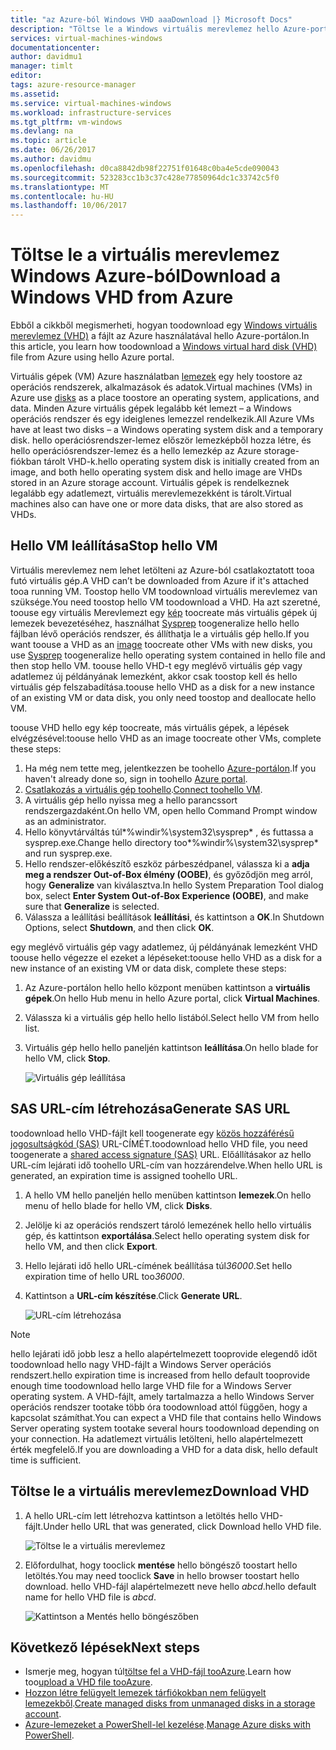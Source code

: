 ```yaml
---
title: "az Azure-ból Windows VHD aaaDownload |} Microsoft Docs"
description: "Töltse le a Windows virtuális merevlemez hello Azure-portál használatával."
services: virtual-machines-windows
documentationcenter: 
author: davidmu1
manager: timlt
editor: 
tags: azure-resource-manager
ms.assetid: 
ms.service: virtual-machines-windows
ms.workload: infrastructure-services
ms.tgt_pltfrm: vm-windows
ms.devlang: na
ms.topic: article
ms.date: 06/26/2017
ms.author: davidmu
ms.openlocfilehash: d0ca8842db98f22751f01648c0ba4e5cde090043
ms.sourcegitcommit: 523283cc1b3c37c428e77850964dc1c33742c5f0
ms.translationtype: MT
ms.contentlocale: hu-HU
ms.lasthandoff: 10/06/2017
---
```

# <a name="download-a-windows-vhd-from-azure"></a><span data-ttu-id="55a1d-103">Töltse le a virtuális merevlemez Windows Azure-ból</span><span class="sxs-lookup"><span data-stu-id="55a1d-103">Download a Windows VHD from Azure</span></span>

<span data-ttu-id="55a1d-104">Ebből a cikkből megismerheti, hogyan toodownload egy [Windows virtuális merevlemez (VHD)](about-disks-and-vhds.md?toc=%2fazure%2fvirtual-machines%2fwindows%2ftoc.json) a fájlt az Azure használatával hello Azure-portálon.</span><span class="sxs-lookup"><span data-stu-id="55a1d-104">In this article, you learn how toodownload a [Windows virtual hard disk (VHD)](about-disks-and-vhds.md?toc=%2fazure%2fvirtual-machines%2fwindows%2ftoc.json) file from Azure using hello Azure portal.</span></span> 

<span data-ttu-id="55a1d-105">Virtuális gépek (VM) Azure használatban [lemezek](managed-disks-overview.md?toc=%2fazure%2fvirtual-machines%2fwindows%2ftoc.json) egy hely toostore az operációs rendszerek, alkalmazások és adatok.</span><span class="sxs-lookup"><span data-stu-id="55a1d-105">Virtual machines (VMs) in Azure use [disks](managed-disks-overview.md?toc=%2fazure%2fvirtual-machines%2fwindows%2ftoc.json) as a place toostore an operating system, applications, and data.</span></span> <span data-ttu-id="55a1d-106">Minden Azure virtuális gépek legalább két lemezt – a Windows operációs rendszer és egy ideiglenes lemezzel rendelkezik.</span><span class="sxs-lookup"><span data-stu-id="55a1d-106">All Azure VMs have at least two disks – a Windows operating system disk and a temporary disk.</span></span> <span data-ttu-id="55a1d-107">hello operációsrendszer-lemez először lemezképből hozza létre, és hello operációsrendszer-lemez és a hello lemezkép az Azure storage-fiókban tárolt VHD-k.</span><span class="sxs-lookup"><span data-stu-id="55a1d-107">hello operating system disk is initially created from an image, and both hello operating system disk and hello image are VHDs stored in an Azure storage account.</span></span> <span data-ttu-id="55a1d-108">Virtuális gépek is rendelkeznek legalább egy adatlemezt, virtuális merevlemezekként is tárolt.</span><span class="sxs-lookup"><span data-stu-id="55a1d-108">Virtual machines also can have one or more data disks, that are also stored as VHDs.</span></span>

## <a name="stop-hello-vm"></a><span data-ttu-id="55a1d-109">Hello VM leállítása</span><span class="sxs-lookup"><span data-stu-id="55a1d-109">Stop hello VM</span></span>

<span data-ttu-id="55a1d-110">Virtuális merevlemez nem lehet letölteni az Azure-ból csatlakoztatott tooa futó virtuális gép.</span><span class="sxs-lookup"><span data-stu-id="55a1d-110">A VHD can’t be downloaded from Azure if it's attached tooa running VM.</span></span> <span data-ttu-id="55a1d-111">Toostop hello VM toodownload virtuális merevlemez van szüksége.</span><span class="sxs-lookup"><span data-stu-id="55a1d-111">You need toostop hello VM toodownload a VHD.</span></span> <span data-ttu-id="55a1d-112">Ha azt szeretné, toouse egy virtuális Merevlemezt egy [kép](tutorial-custom-images.md) toocreate más virtuális gépek új lemezek bevezetéséhez, használhat [Sysprep](https://docs.microsoft.com/windows-hardware/manufacture/desktop/sysprep--generalize--a-windows-installation) toogeneralize hello hello fájlban lévő operációs rendszer, és állíthatja le a virtuális gép hello.</span><span class="sxs-lookup"><span data-stu-id="55a1d-112">If you want toouse a VHD as an [image](tutorial-custom-images.md) toocreate other VMs with new disks, you use [Sysprep](https://docs.microsoft.com/windows-hardware/manufacture/desktop/sysprep--generalize--a-windows-installation) toogeneralize hello operating system contained in hello file and then stop hello VM.</span></span> <span data-ttu-id="55a1d-113">toouse hello VHD-t egy meglévő virtuális gép vagy adatlemez új példányának lemezként, akkor csak toostop kell és hello virtuális gép felszabadítása.</span><span class="sxs-lookup"><span data-stu-id="55a1d-113">toouse hello VHD as a disk for a new instance of an existing VM or data disk, you only need toostop and deallocate hello VM.</span></span>

<span data-ttu-id="55a1d-114">toouse VHD hello egy kép toocreate, más virtuális gépek, a lépések elvégzésével:</span><span class="sxs-lookup"><span data-stu-id="55a1d-114">toouse hello VHD as an image toocreate other VMs, complete these steps:</span></span>

1.  <span data-ttu-id="55a1d-115">Ha még nem tette meg, jelentkezzen be toohello [Azure-portálon](https://portal.azure.com/).</span><span class="sxs-lookup"><span data-stu-id="55a1d-115">If you haven't already done so, sign in toohello [Azure portal](https://portal.azure.com/).</span></span>
2.  <span data-ttu-id="55a1d-116">[Csatlakozás a virtuális gép toohello](connect-logon.md?toc=%2fazure%2fvirtual-machines%2fwindows%2ftoc.json).</span><span class="sxs-lookup"><span data-stu-id="55a1d-116">[Connect toohello VM](connect-logon.md?toc=%2fazure%2fvirtual-machines%2fwindows%2ftoc.json).</span></span> 
3.  <span data-ttu-id="55a1d-117">A virtuális gép hello nyissa meg a hello parancssort rendszergazdaként.</span><span class="sxs-lookup"><span data-stu-id="55a1d-117">On hello VM, open hello Command Prompt window as an administrator.</span></span>
4.  <span data-ttu-id="55a1d-118">Hello könyvtárváltás túl*%windir%\system32\sysprep* , és futtassa a sysprep.exe.</span><span class="sxs-lookup"><span data-stu-id="55a1d-118">Change hello directory too*%windir%\system32\sysprep* and run sysprep.exe.</span></span>
5.  <span data-ttu-id="55a1d-119">Hello rendszer-előkészítő eszköz párbeszédpanel, válassza ki a **adja meg a rendszer Out-of-Box élmény (OOBE)**, és győződjön meg arról, hogy **Generalize** van kiválasztva.</span><span class="sxs-lookup"><span data-stu-id="55a1d-119">In hello System Preparation Tool dialog box, select **Enter System Out-of-Box Experience (OOBE)**, and make sure that **Generalize** is selected.</span></span>
6.  <span data-ttu-id="55a1d-120">Válassza a leállítási beállítások **leállítási**, és kattintson a **OK**.</span><span class="sxs-lookup"><span data-stu-id="55a1d-120">In Shutdown Options, select **Shutdown**, and then click **OK**.</span></span> 

<span data-ttu-id="55a1d-121">egy meglévő virtuális gép vagy adatlemez, új példányának lemezként VHD toouse hello végezze el ezeket a lépéseket:</span><span class="sxs-lookup"><span data-stu-id="55a1d-121">toouse hello VHD as a disk for a new instance of an existing VM or data disk, complete these steps:</span></span>

1.  <span data-ttu-id="55a1d-122">Az Azure-portálon hello hello központ menüben kattintson a **virtuális gépek**.</span><span class="sxs-lookup"><span data-stu-id="55a1d-122">On hello Hub menu in hello Azure portal, click **Virtual Machines**.</span></span>
2.  <span data-ttu-id="55a1d-123">Válassza ki a virtuális gép hello hello listából.</span><span class="sxs-lookup"><span data-stu-id="55a1d-123">Select hello VM from hello list.</span></span>
3.  <span data-ttu-id="55a1d-124">Virtuális gép hello hello paneljén kattintson **leállítása**.</span><span class="sxs-lookup"><span data-stu-id="55a1d-124">On hello blade for hello VM, click **Stop**.</span></span>

    ![Virtuális gép leállítása](./media/download-vhd/export-stop.png)

## <a name="generate-sas-url"></a><span data-ttu-id="55a1d-126">SAS URL-cím létrehozása</span><span class="sxs-lookup"><span data-stu-id="55a1d-126">Generate SAS URL</span></span>

<span data-ttu-id="55a1d-127">toodownload hello VHD-fájlt kell toogenerate egy [közös hozzáférésű jogosultságkód (SAS)](../../storage/common/storage-dotnet-shared-access-signature-part-1.md?toc=%2fazure%2fvirtual-machines%2fwindows%2ftoc.json) URL-CÍMÉT.</span><span class="sxs-lookup"><span data-stu-id="55a1d-127">toodownload hello VHD file, you need toogenerate a [shared access signature (SAS)](../../storage/common/storage-dotnet-shared-access-signature-part-1.md?toc=%2fazure%2fvirtual-machines%2fwindows%2ftoc.json) URL.</span></span> <span data-ttu-id="55a1d-128">Előállításakor az hello URL-cím lejárati idő toohello URL-cím van hozzárendelve.</span><span class="sxs-lookup"><span data-stu-id="55a1d-128">When hello URL is generated, an expiration time is assigned toohello URL.</span></span>

1.  <span data-ttu-id="55a1d-129">A hello VM hello paneljén hello menüben kattintson **lemezek**.</span><span class="sxs-lookup"><span data-stu-id="55a1d-129">On hello menu of hello blade for hello VM, click **Disks**.</span></span>
2.  <span data-ttu-id="55a1d-130">Jelölje ki az operációs rendszert tároló lemezének hello hello virtuális gép, és kattintson **exportálása**.</span><span class="sxs-lookup"><span data-stu-id="55a1d-130">Select hello operating system disk for hello VM, and then click **Export**.</span></span>
3.  <span data-ttu-id="55a1d-131">Hello lejárati idő hello URL-címének beállítása túl*36000*.</span><span class="sxs-lookup"><span data-stu-id="55a1d-131">Set hello expiration time of hello URL too*36000*.</span></span>
4.  <span data-ttu-id="55a1d-132">Kattintson a **URL-cím készítése**.</span><span class="sxs-lookup"><span data-stu-id="55a1d-132">Click **Generate URL**.</span></span>

    ![URL-cím létrehozása](./media/download-vhd/export-generate.png)

> [!NOTE]
> <span data-ttu-id="55a1d-134">hello lejárati idő jobb lesz a hello alapértelmezett tooprovide elegendő időt toodownload hello nagy VHD-fájlt a Windows Server operációs rendszert.</span><span class="sxs-lookup"><span data-stu-id="55a1d-134">hello expiration time is increased from hello default tooprovide enough time toodownload hello large VHD file for a Windows Server operating system.</span></span> <span data-ttu-id="55a1d-135">A VHD-fájlt, amely tartalmazza a hello Windows Server operációs rendszer tootake több óra toodownload attól függően, hogy a kapcsolat számíthat.</span><span class="sxs-lookup"><span data-stu-id="55a1d-135">You can expect a VHD file that contains hello Windows Server operating system tootake several hours toodownload depending on your connection.</span></span> <span data-ttu-id="55a1d-136">Ha adatlemezt virtuális letölteni, hello alapértelmezett érték megfelelő.</span><span class="sxs-lookup"><span data-stu-id="55a1d-136">If you are downloading a VHD for a data disk, hello default time is sufficient.</span></span> 
> 
> 

## <a name="download-vhd"></a><span data-ttu-id="55a1d-137">Töltse le a virtuális merevlemez</span><span class="sxs-lookup"><span data-stu-id="55a1d-137">Download VHD</span></span>

1.  <span data-ttu-id="55a1d-138">A hello URL-cím lett létrehozva kattintson a letöltés hello VHD-fájlt.</span><span class="sxs-lookup"><span data-stu-id="55a1d-138">Under hello URL that was generated, click Download hello VHD file.</span></span>

    ![Töltse le a virtuális merevlemez](./media/download-vhd/export-download.png)

2.  <span data-ttu-id="55a1d-140">Előfordulhat, hogy tooclick **mentése** hello böngésző toostart hello letöltés.</span><span class="sxs-lookup"><span data-stu-id="55a1d-140">You may need tooclick **Save** in hello browser toostart hello download.</span></span> <span data-ttu-id="55a1d-141">hello VHD-fájl alapértelmezett neve hello *abcd*.</span><span class="sxs-lookup"><span data-stu-id="55a1d-141">hello default name for hello VHD file is *abcd*.</span></span>

    ![Kattintson a Mentés hello böngészőben](./media/download-vhd/export-save.png)

## <a name="next-steps"></a><span data-ttu-id="55a1d-143">Következő lépések</span><span class="sxs-lookup"><span data-stu-id="55a1d-143">Next steps</span></span>

- <span data-ttu-id="55a1d-144">Ismerje meg, hogyan túl[töltse fel a VHD-fájl tooAzure](upload-generalized-managed.md?toc=%2fazure%2fvirtual-machines%2fwindows%2ftoc.json).</span><span class="sxs-lookup"><span data-stu-id="55a1d-144">Learn how too[upload a VHD file tooAzure](upload-generalized-managed.md?toc=%2fazure%2fvirtual-machines%2fwindows%2ftoc.json).</span></span> 
- <span data-ttu-id="55a1d-145">[Hozzon létre felügyelt lemezek tárfiókokban nem felügyelt lemezekből](attach-disk-ps.md?toc=%2fazure%2fvirtual-machines%2fwindows%2ftoc.json).</span><span class="sxs-lookup"><span data-stu-id="55a1d-145">[Create managed disks from unmanaged disks in a storage account](attach-disk-ps.md?toc=%2fazure%2fvirtual-machines%2fwindows%2ftoc.json).</span></span>
- <span data-ttu-id="55a1d-146">[Azure-lemezeket a PowerShell-lel kezelése](tutorial-manage-data-disk.md?toc=%2fazure%2fvirtual-machines%2fwindows%2ftoc.json).</span><span class="sxs-lookup"><span data-stu-id="55a1d-146">[Manage Azure disks with PowerShell](tutorial-manage-data-disk.md?toc=%2fazure%2fvirtual-machines%2fwindows%2ftoc.json).</span></span>

